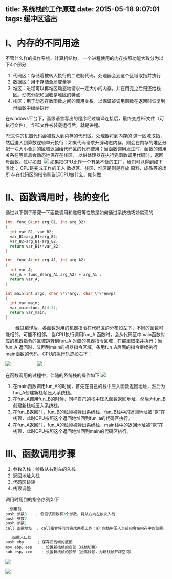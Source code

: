 title: 系统栈的工作原理
date: 2015-05-18 9:07:01
tags: 缓冲区溢出
---

# I、内存的不同用途

不管什么样的操作系统、计算机结构， 一个进程使用的内存按照功能大致分为以下4个部分
1. 代码区：存储着被转入执行的二进制代码，处理器会到这个区域取指并执行
2. 数据区：用于存储全局变量等
3. 堆区：进程可以再堆区动态地请求一定大小的内存，并在用完之后归还给栈区。动态分配和回收是堆区的特点
4. 栈区：用于动态存数函数之间的调用关系，以保证被调用函数在返回时恢复到母函数中继续执行

在windows平台下，高级语言写出的程序经过编译连接后，最终变成PE文件（可执行文件）。当PE文件被装载运行后，就是进程。

PE文件的机器代码会被载入到内存的代码区，处理器将到内存的 这一区域取指，然后送入到算数逻辑单元执行；如果代码请求开辟动态内存，则会在内存的堆区分配一块大小合适的区域返回给代码区的代码使用；当函数调用发生时，函数的调用关系在等信息会动态地保存在栈区， 以供处理器在执行完函数调用代码时，返回母函数。过程如图
 ![](http://img.blog.csdn.net/20141011102913578?watermark/2/text/aHR0cDovL2Jsb2cuY3Nkbi5uZXQvSGFwcHlIdWlyb25n/font/5a6L5L2T/fontsize/400/fill/I0JBQkFCMA==/dissolve/70/gravity/SouthEast)
如果把CPU比作一个有条不紊的工厂，我们可以得到如下类比：
CPU是完成工作的工人
数据区、栈区、堆区是则是存放 原料、成品等的场所
存在代码区的指令则告诉CPU做什么，如何做
# II、函数调用时，栈的变化
通过以下例子研究一下函数调用和递归等性质是如何通过系统栈巧妙实现的

```cpp
int  func_B(int arg_B1, int arg_B2)
{
  int var_B1, var_B2;
  var_B1=arg_B1+arg_B2;
  var_B2=arg_B1-arg_B2;
  return var_B1\*var_B2;
}

int  func_A(int arg_A1, int arg_A2)
{
  int var_A;
  var_A = func_B(arg_A1,arg_A2) + arg_A1 ;
  return var_A;
}

int main(int argc, char \*\*argv, char \*\*envp)
{
  int var_main;
  var_main=func_A(4,3);
  return var_main;
}
```
       
经过编译后，各函数对用的机器指令在代码区的分布如左下，不同的函数可能相邻，可能不相邻。
当CPU执行调用fun_A 函数时，会从代码区中main函数对应的机器指令的区域跳转到fun_A 对应的机器指令区域，在那里取指并执行；当fun_A 返回时，又回到main的机器指令区域，条用fun_A后面的指令继续执行main函数的代码，CPU的执行轨迹如右下：

![](http://img.blog.csdn.net/20141011104654009?watermark/2/text/aHR0cDovL2Jsb2cuY3Nkbi5uZXQvSGFwcHlIdWlyb25n/font/5a6L5L2T/fontsize/400/fill/I0JBQkFCMA==/dissolve/70/gravity/SouthEast)                     ![](http://img.blog.csdn.net/20141011104702184?watermark/2/text/aHR0cDovL2Jsb2cuY3Nkbi5uZXQvSGFwcHlIdWlyb25n/font/5a6L5L2T/fontsize/400/fill/I0JBQkFCMA==/dissolve/70/gravity/SouthEast)

在函数调用的过程中，伴随的系统栈的操作如下
![](http://img.blog.csdn.net/20141011105750677?watermark/2/text/aHR0cDovL2Jsb2cuY3Nkbi5uZXQvSGFwcHlIdWlyb25n/font/5a6L5L2T/fontsize/400/fill/I0JBQkFCMA==/dissolve/70/gravity/SouthEast)

1. 在main函数调用fun_A的时候，首先在自己的栈中压入函数返回地址，然后为fun_A创建新栈帧压入系统栈。
2. 在fun_A调用fun_B的时候，同样自己的栈中压入函数返回地址，然后为fun_B创建新栈帧压入系统栈。
3. 在fun_B返回时，fun_B的栈帧被弹出系统栈，fun_B栈中的返回地址被“露”在栈顶，此时CPU按照这个返回地址回到fun_a的代码区执行。
4. 在fun_A返回时，fun_A的栈帧被弹出系统栈，main栈中的返回地址被“露”在栈顶，此时CPU按照这个返回地址回到main的代码区执行。

# III、函数调用步骤
1. 参数入栈：参数从右到左的入栈
2. 返回地址入栈
3. 代码区跳转
4. 栈顶调整

调用时用到的指令序列如下

```cpp
 ;调用前
push 参数3    ; 假设该函数有3个参数，将从右向左依次入栈
push 参数2    
push 参数1    
call 函数地址  ; call指令将同时完成两项工作：a）向栈中压入当前指令在内存中的位置，          ; 即保存返回地址；b）跳转到所调用函数的入口地址

  ;函数入口处
push ebp      ; 保存旧栈帧的底部
mov ebp，esp    ; 设置新栈帧的底部（栈帧切换）
sub esp，xxx    ; 设置新栈帧的顶部（抬高栈顶，为新栈帧开辟空间）
```

![](http://img.blog.csdn.net/20141011111650821)

![](http://img.blog.csdn.net/20141011111441312)


